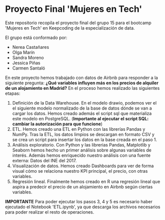 # Proyecto Final 'Mujeres en Tech'
Este repositorio recopila el proyecto final del grupo 15 para el bootcamp 'Mujeres en Tech' en Keepcoding de la especialización de data.

El grupo está conformado por:
- Nerea Castañares
- Olga Marín
- Sandra Moreno
- Jessica Piñas
- Carmen Santaló

En este proyecto hemos trabajado con datos de Airbnb para responder a la siguiente pregunta: **¿Qué variables influyen más en los precios de alquiler de un alojamiento en Madrid?**
En el proceso hemos realizado las siguientes etapas:
1. Definición de la Data Warehouse. En el modelo drawio, podemos ver el el siguiente modelo normalizado de la base de datos dónde se van a cargar los datos. Hemos creado además el script sql que materializa este modelo en PostgreSQL. (**Importante al ejecutar el script SQL: cambiar la autorización para que funcione**)
2. ETL. Hemos creado una ETL en Python con las librerías Pandas y NumPy. Tras la ETL, los datos limpios se descargan en formato CSV y se crea un script para insertar los datos en la base creada en el paso 1.
3. Análisis exploratorio. Con Python y las librerias Pandas, Matplotlib y Seaborn hemos hecho un primer análisis sobre algunas variables de interés. Además hemos enriquecido nuestro análisis con una fuente externa: Datos del INE del 2017.
4. Visualización de datos. Hemos creado Dashboards para ver de forma visual cómo se relaciona nuestro KPI principal, el precio, con otras variables.
5. Regresión lineal. Finalmente hemos creado en R una regresión lineal que aspira a predecir el precio de un alojamiento en Airbnb según ciertas variables.

**IMPORTANTE**
Para poder ejecutar los pasos 3, 4 y 5 es necesario haber ejecutado el Notebook 'ETL.ipynb', ya que descarga los archivos necesarios para poder realizar el resto de operaciones.
